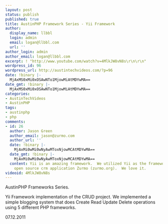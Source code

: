 ```yaml
---
layout: post
status: publish
published: true
title: AustinPHP Framework Series - Yii Framework
author:
  display_name: llbbl
  login: admin
  email: logan@llbbl.com
  url: ''
author_login: admin
author_email: logan@llbbl.com
excerpt: ! "http://www.youtube.com/watch?v=4MlkJW8vN8s\r\n\r\n"
wordpress_id: 96
wordpress_url: http://austintechvideos.com/?p=96
date: !binary |-
  MjAxMS0xMi0xOSAwNTo1MjowMiAtMDYwMA==
date_gmt: !binary |-
  MjAxMS0xMi0xOSAwNTo1MjowMiAtMDYwMA==
categories:
- AustinTechVideos
- AustinPHP
tags:
- austinphp
- php
comments:
- id: 26
  author: Jason Green
  author_email: jason@zurmo.com
  author_url: ''
  date: !binary |-
    MjAxMi0wMi0wNyAwMToxNjowMCAtMDYwMA==
  date_gmt: !binary |-
    MjAxMi0wMi0wNyAwMToxNjowMCAtMDYwMA==
  content: Yii is an amazing framework.  We utilized Yii as the framework for our
    open source crm application Zurmo (zurmo.org).  We love it.
videoid: 4MlkJW8vN8s
---
```

<p>AustinPHP Frameworks Series.</p>
<p>Yii Framework implementation of the CRUD project. We implemented a simple blogging system that does
Create Read Update Delete operations using 5 different PHP frameworks.</p>
<p>07.12.2011</p>
